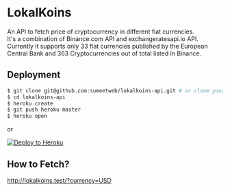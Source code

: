 # LokalKoins
An API to fetch price of cryptocurrency in different fiat currencies.  
It's  a combination of Binance.com API and exchangeratesapi.io API.  
Currently it supports only 33 fiat currencies published by the European Central Bank and 363 Cryptocurrencies out of total listed in Binance.  

## Deployment
```sh
$ git clone git@github.com:sumeetweb/lokalkoins-api.git # or clone your own fork
$ cd lokalkoins-api
$ heroku create
$ git push heroku master
$ heroku open
```

or

[![Deploy to Heroku](https://www.herokucdn.com/deploy/button.png)](https://heroku.com/deploy)

## How to Fetch?
http://lokalkoins.test/?currency=USD
